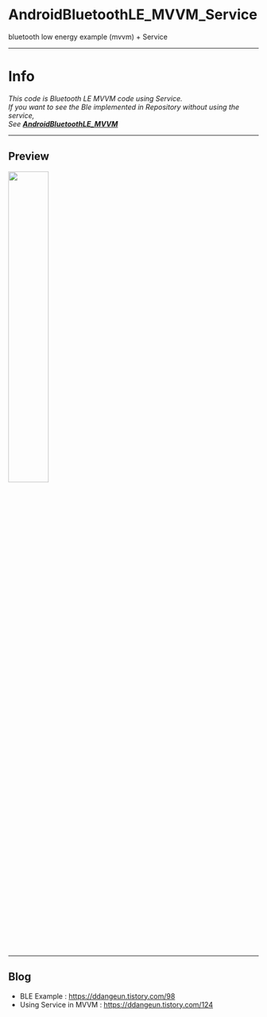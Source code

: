 # AndroidBluetoothLE_MVVM_Service

bluetooth low energy example (mvvm) + Service

---

# Info

*This code is Bluetooth LE MVVM code using Service.  
If you want to see the Ble implemented in Repository without using the service,  
See [**AndroidBluetoothLE_MVVM**](https://github.com/DDANGEUN/AndroidBluetoothLE_MVVM)*

---


## Preview

<img src = "https://github.com/DDANGEUN/AndroidBLE_MVVM/blob/master/ble.gif" width="40%">

---

## Blog
- BLE Example : https://ddangeun.tistory.com/98
- Using Service in MVVM : https://ddangeun.tistory.com/124
